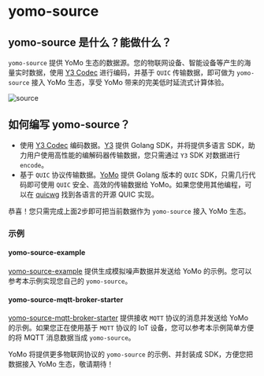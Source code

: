 # yomo-source

## yomo-source 是什么？能做什么？

`yomo-source` 提供 YoMo 生态的数据源。您的物联网设备、智能设备等产生的海量实时数据，使用 [Y3 Codec](https://github.com/yomorun/y3-codec-golang) 进行编码，并基于 `QUIC` 传输数据，即可做为 `yomo-source`  接入 YoMo 生态，享受 YoMo 带来的完美低时延流式计算体验。

![source](/source/source.png)

## 如何编写 yomo-source？

- 使用 [Y3 Codec](https://github.com/yomorun/y3-codec) 编码数据。[Y3](https://github.com/yomorun/y3-codec-golang) 提供 Golang SDK，并将提供多语言 SDK，助力用户使用高性能的编解码器传输数据，您只需通过 `Y3` SDK 对数据进行 `encode`。
- 基于 `QUIC` 协议传输数据。[YoMo](https://github.com/yomorun/yomo) 提供 Golang 版本的 `QUIC` SDK，只需几行代码即可使用 `QUIC` 安全、高效的传输数据给 YoMo。如果您使用其他编程，可以在 [quicwg](https://github.com/quicwg/base-drafts/wiki/Implementations) 找到各语言的开源 QUIC 实现。

恭喜！您只需完成上面2步即可把当前数据作为 `yomo-source` 接入 YoMo 生态。

### 示例

#### yomo-source-example

[yomo-source-example](https://github.com/yomorun/yomo-source-example) 提供生成模拟噪声数据并发送给 YoMo 的示例。您可以参考本示例实现您自己的 `yomo-source`。

#### yomo-source-mqtt-broker-starter

[yomo-source-mqtt-broker-starter](https://github.com/yomorun/yomo-source-mqtt-broker-starter) 提供接收 `MQTT` 协议的消息并发送给 YoMo 的示例。如果您正在使用基于 `MQTT` 协议的 IoT 设备，您可以参考本示例简单方便的将 MQTT 消息数据当成 `yomo-source`。

YoMo 将提供更多物联网协议的 `yomo-source` 的示例、并封装成 SDK，方便您把数据接入 YoMo 生态，敬请期待！
